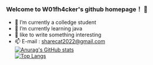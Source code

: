 ### Welcome to W01fh4cker's github homepage！ 👋

- 🔭 I’m currently a colledge student
- 🌱 I’m currently learning java
- 💬 like to write something interesting
- 📫 E-mail : sharecat2022@gmail.com  
[![Anurag's GitHub stats](https://github-readme-stats.vercel.app/api?username=W01fh4cker&show_icons=true&theme=radica)](https://github.com/anuraghazra/github-readme-stats)  
[![Top Langs](https://github-readme-stats.vercel.app/api/top-langs/?username=W01fh4cker)](https://github.com/anuraghazra/github-readme-stats)
